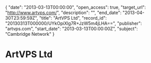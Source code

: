 {
  "date": "2013-03-13T00:00:00", 
  "open_access": true, 
  "target_url": "http://www.artvps.com/", 
  "description": "", 
  "end_date": "2013-04-30T23:59:59Z", 
  "title": "ArtVPS Ltd", 
  "record_id": "20130313T000000/UYkOpiXlg7R+JzW5m4jLHA==", 
  "publisher": "artvps.com", 
  "start_date": "2013-03-13T00:00:00Z", 
  "subject": "Cambridge Network"
}

# ArtVPS Ltd

